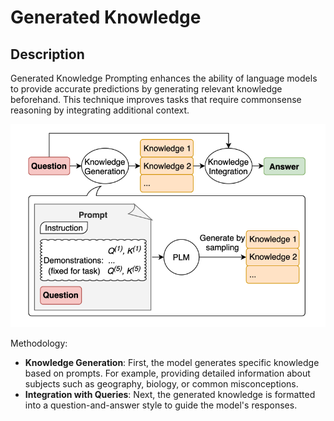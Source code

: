 # Generated Knowledge

## Description

Generated Knowledge Prompting enhances the ability of language models to provide accurate predictions by generating relevant knowledge beforehand.
This technique improves tasks that require commonsense reasoning by integrating additional context.

![](generated_knowledge/image1.png)

Methodology:

- **Knowledge Generation**: First, the model generates specific knowledge based on prompts. For example, providing detailed information about subjects such as geography, biology, or common misconceptions.
- **Integration with Queries**: Next, the generated knowledge is formatted into a question-and-answer style to guide the model's responses.
